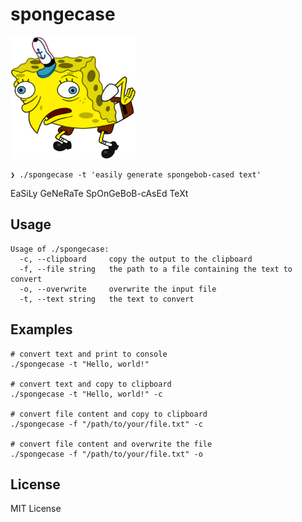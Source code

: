 # spongecase

<img src=".github/spongebob.png" width="200">

```
❯ ./spongecase -t 'easily generate spongebob-cased text'
```
EaSiLy GeNeRaTe SpOnGeBoB-cAsEd TeXt

## Usage

```
Usage of ./spongecase:
  -c, --clipboard     copy the output to the clipboard
  -f, --file string   the path to a file containing the text to convert
  -o, --overwrite     overwrite the input file
  -t, --text string   the text to convert
```

## Examples

```
# convert text and print to console
./spongecase -t "Hello, world!"

# convert text and copy to clipboard
./spongecase -t "Hello, world!" -c

# convert file content and copy to clipboard
./spongecase -f "/path/to/your/file.txt" -c

# convert file content and overwrite the file
./spongecase -f "/path/to/your/file.txt" -o
```

## License

MIT License